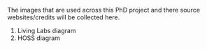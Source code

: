 The images that are used across this PhD project and there source websites/credits will be collected here.

1. Living Labs diagram
2. HOSS diagram
